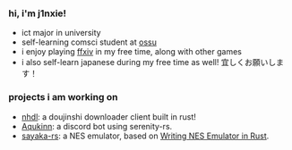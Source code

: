 ### hi, i'm j1nxie!

- ict major in university
- self-learning comsci student at [ossu](https://github.com/ossu/computer-science)
- i enjoy playing [ffxiv](https://www.finalfantasyxiv.com/) in my free time, along with other games
- i also self-learn japanese during my free time as well! 宜しくお願いします！

### projects i am working on
- [nhdl](https://github.com/j1nxie/nhdl): a doujinshi downloader client built in rust!
- [Aqukinn](https://github.com/j1nxie/Aqukinn): a discord bot using serenity-rs.
- [sayaka-rs](https://github.com/j1nxie/sayaka-rs): a NES emulator, based on [Writing NES Emulator in Rust](https://bugzmanov.github.io/nes_ebook/index.html).

<!---
j1nxie/j1nxie is a ✨ special ✨ repository because its `README.md` (this file) appears on your GitHub profile.
You can click the Preview link to take a look at your changes.
--->

